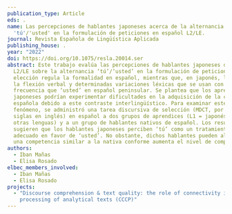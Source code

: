 ```yaml
---
publication_type: Article
eds: .
name: Las percepciones de hablantes japoneses acerca de la alternancia
  'tú'/'usted' en la formulación de peticiones en español L2/LE.
journal: Revista Española de Lingüística Aplicada
publishing_house: .
year: "2022"
doi: https://doi.org/10.1075/resla.20014.ser
abstract: Este trabajo evalúa las percepciones de hablantes japoneses de español
  L2/LE sobre la alternancia ‘tú’/‘usted’ en la formulación de peticiones. Esta
  elección regula la formalidad en español, mientras que, en japonés, lo hacen
  la flexión verbal y determinadas variaciones léxicas que se usan con mayor
  frecuencia que ‘usted’ en español peninsular. Se plantea que los aprendices
  japoneses podrían experimentar dificultades en la adquisición de la cortesía
  española debido a este contraste interlingüístico. Para examinar este
  fenómeno, se administró una tarea discursiva de selección (MDCT, por sus
  siglas en inglés) en español a dos grupos de aprendices (L1 = japonés; L1 =
  otras lenguas) y a un grupo de hablantes nativos de español. Los resultados
  sugieren que los hablantes japoneses perciben ‘tú’ como un tratamiento menos
  adecuado en favor de ‘usted’. No obstante, dichos hablantes pueden alcanzar
  una competencia similar a la nativa conforme aumenta el nivel de competencia.
authors:
  - Iban Mañas
  - Elisa Rosado
elbec_members_involved:
  - Iban Mañas
  - Elisa Rosado
projects:
  - "Discourse comprehension & text quality: the role of connectivity in the
    processing of analytical texts (CCCP)"
---
```

